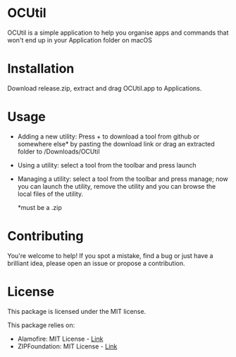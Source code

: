 # OCUtil
OCUtil is a simple application to help you organise apps and commands that won't end up in your Application folder on macOS

# Installation
Download release.zip, extract and drag OCUtil.app to Applications.

# Usage
- Adding a new utility:
  Press + to download a tool from github or somewhere else* by pasting the download link or drag an extracted folder to /Downloads/OCUtil
  
- Using a utility:
  select a tool from the toolbar and press launch
  
- Managing a utility:
  select a tool from the toolbar and press manage; now you can launch the utility, remove the utility and you can browse the local files of the utility.
  
  *must be a .zip
  
# Contributing
  You're welcome to help!
  If you spot a mistake, find a bug or just have a brilliant idea, please open an issue or propose a contribution.
 
# License
  This package is licensed under the MIT license.
 
  This package relies on:
 - Alamofire: MIT License - [Link](https://github.com/Alamofire/Alamofire/blob/master/LICENSE)
 - ZIPFoundation: MIT License - [Link](https://github.com/weichsel/ZIPFoundation/blob/master/LICENSE)
 




